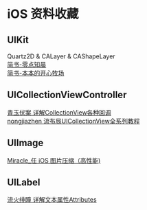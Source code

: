 # iOS 资料收藏

## UIKit
Quartz2D & CALayer & CAShapeLayer<br>
[简书-零点知晨](https://www.jianshu.com/p/91b0cb25d4cb)<br>
[简书-本本的开心牧场](https://www.jianshu.com/p/e2b5bfae9abe)<br>

## UICollectionViewController
[青玉伏案 详解CollectionView各种回调](https://www.cnblogs.com/ludashi/p/4792480.html)<br>
[nongjiazhen 流布局UICollectionView全系列教程](https://www.jianshu.com/p/dd8074c2daf5)

## UIImage
[Miracle_任 iOS 图片压缩（高性能)](https://www.jianshu.com/p/bea6e47d028f)

## UILabel
[流火绯瞳 详解文本属性Attributes](https://www.jianshu.com/p/618a147449d7)

